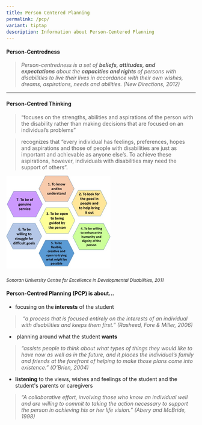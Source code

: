 ```yaml
---
title: Person Centered Planning
permalink: /pcp/
variant: tiptap
description: Information about Person-Centered Planning
---
```

<h4><strong>Person-Centredness</strong></h4>
<blockquote>
<p><em>Person-centredness is a set of&nbsp;</em><strong><em>beliefs, attitudes, and expectations</em></strong><em>&nbsp;about the&nbsp;</em><strong><em>capacities and rights</em></strong><em>&nbsp;of persons with disabilities to live their lives in accordance with their own wishes, dreams, aspirations, needs and abilities. (New Directions, 2012)&nbsp; &nbsp;</em>
</p>
</blockquote>
<hr>
<h4><strong>Person-Centred Thinking</strong></h4>
<blockquote>
<p>“focuses on the strengths, abilities and aspirations of the person with
the disability rather than making decisions that are focused on an individual’s
problems”</p>
</blockquote>
<blockquote>
<p>recognizes that “every individual has feelings, preferences, hopes and
aspirations and those of people with disabilities are just as important
and achievable as anyone else’s. To achieve these aspirations, however,
individuals with disabilities may need the support of others”.&nbsp;</p>
</blockquote>
<div class="isomer-image-wrapper">
<img style="width: 55%;" height="auto" width="100%" alt="PCP Honeycomb" src="/images/PCP_Honeycomb.jpg">
</div>
<p><em><sub>Sonoran University Centre for Excellence in Developmental Disabilities, 2011</sub></em>
</p>
<p></p>
<h4><strong>Person-Centred Planning (PCP) is about…</strong></h4>
<ul data-tight="true" class="tight">
<li>
<p>focusing on the<strong>&nbsp;interests</strong>&nbsp;of the student</p>
</li>
</ul>
<blockquote>
<p><em>&nbsp;“a process that is focused entirely on the interests of an individual with disabilities and keeps them first.” (Rasheed, Fore &amp; Miller, 2006)</em>
</p>
</blockquote>
<ul data-tight="true" class="tight">
<li>
<p>&nbsp;planning around what the student&nbsp;<strong>wants</strong>
</p>
</li>
</ul>
<blockquote>
<p><em>“assists people to think about what types of things they would like to have now as well as in the future, and it places the individual’s family and friends at the forefront of helping to make those plans come into existence.” (O’Brien, 2004)</em>
</p>
</blockquote>
<ul data-tight="true" class="tight">
<li>
<p><strong>listening</strong>&nbsp;to the views, wishes and feelings of the&nbsp;student&nbsp;and
the student's parents or&nbsp;caregivers</p>
</li>
</ul>
<blockquote>
<p><em>“A collaborative effort, involving those who know an individual well and are willing to commit to taking the action necessary to support the person in achieving his or her life vision.” (Abery and McBride, 1998)</em>
</p>
</blockquote>
<p></p>
<p></p>
<p></p>